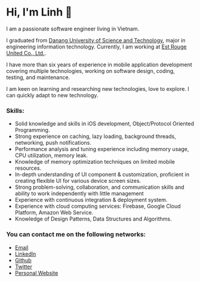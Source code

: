 # Hi, I'm Linh 👋

I am a passionate software engineer living in Vietnam.

I graduated from [Danang University of Science and Technology](https://vi.wikipedia.org/wiki/Trường_Đại_học_Bách_khoa,_Đại_học_Đà_Nẵng), major in engineering information technology. Currently, I am working at [Est Rouge United Co., Ltd.](https://est-rouge.com/). 

I have more than six years of experience in mobile application development covering multiple technologies, working on software design, coding, testing, and maintenance.

I am keen on learning and researching new technologies, love to explore. I can quickly adapt to new technology.

### Skills:

- Solid knowledge and skills in iOS development, Object/Protocol Oriented Programming.
- Strong experience on caching, lazy loading, background threads, networking, push notifications.
- Performance analysis and tuning experience including memory usage, CPU utilization, memory leak.
- Knowledge of memory optimization techniques on limited mobile resources.
- In-depth understanding of UI component & customization, proficient in creating flexible UI for various
device screen sizes.
- Strong problem-solving, collaboration, and communication skills and ability to work independently
with little management
- Experience with continuous integration & deployment system.
- Experience with cloud computing services: Firebase, Google Cloud Platform, Amazon Web Service.
- Knowledge of Design Patterns, Data Structures and Algorithms.

### You can contact me on the following networks:

- [Email](mailto:duylinh158@gmail.com)
- [LinkedIn](https://linkedin.com/in/duylinh158)
- [Github](https://github.com/dlsolution)
- [Twitter](https://twitter.com/duylinh158)
- [Personal Website](https://dlsolution.github.io/)

<!--
**dlsolution/dlsolution** is a ✨ _special_ ✨ repository because its `README.md` (this file) appears on your GitHub profile.

Here are some ideas to get you started:

- 🔭 I’m currently working on ...
- 🌱 I’m currently learning ...
- 👯 I’m looking to collaborate on ...
- 🤔 I’m looking for help with ...
- 💬 Ask me about ...
- 📫 How to reach me: ...
- 😄 Pronouns: ...
- ⚡ Fun fact: ...
-->
